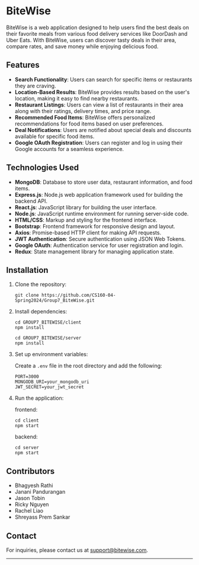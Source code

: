 # BiteWise

BiteWise is a web application designed to help users find the best deals on their favorite meals from various food delivery services like DoorDash and Uber Eats. With BiteWise, users can discover tasty deals in their area, compare rates, and save money while enjoying delicious food.

## Features

- **Search Functionality**: Users can search for specific items or restaurants they are craving.
- **Location-Based Results**: BiteWise provides results based on the user's location, making it easy to find nearby restaurants.
- **Restaurant Listings**: Users can view a list of restaurants in their area along with their ratings, delivery times, and price range.
- **Recommended Food Items**: BiteWise offers personalized recommendations for food items based on user preferences.
- **Deal Notifications**: Users are notified about special deals and discounts available for specific food items.
- **Google OAuth Registration**: Users can register and log in using their Google accounts for a seamless experience.

## Technologies Used

- **MongoDB**: Database to store user data, restaurant information, and food items.
- **Express.js**: Node.js web application framework used for building the backend API.
- **React.js**: JavaScript library for building the user interface.
- **Node.js**: JavaScript runtime environment for running server-side code.
- **HTML/CSS**: Markup and styling for the frontend interface.
- **Bootstrap**: Frontend framework for responsive design and layout.
- **Axios**: Promise-based HTTP client for making API requests.
- **JWT Authentication**: Secure authentication using JSON Web Tokens.
- **Google OAuth**: Authentication service for user registration and login.
- **Redux**: State management library for managing application state.

## Installation

1. Clone the repository:

   ```
   git clone https://github.com/CS160-04-Spring2024/Group7_BiteWise.git
   ```

2. Install dependencies:

   ```
   cd GROUP7_BITEWISE/client
   npm install

   cd GROUP7_BITEWISE/server
   npm install
   ```

3. Set up environment variables:

   Create a `.env` file in the root directory and add the following:

   ```
   PORT=3000
   MONGODB_URI=your_mongodb_uri
   JWT_SECRET=your_jwt_secret
   ```

4. Run the application:

   frontend:
   ```
   cd client
   npm start
   ```

   backend:
   ```
   cd server
   npm start
   ```

## Contributors

- Bhagyesh Rathi
- Janani Pandurangan
- Jason Tobin 
- Ricky Nguyen
- Rachel Liao
- Shreyass Prem Sankar

## Contact

For inquiries, please contact us at support@bitewise.com.

---
